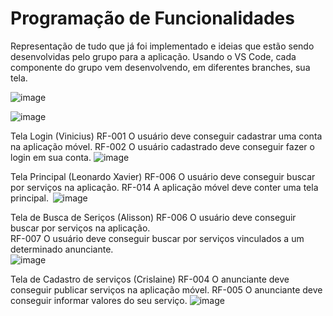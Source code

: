 # Programação de Funcionalidades
Representação de tudo que já foi implementado e ideias que estão sendo desenvolvidas pelo grupo para a aplicação. Usando o VS Code, cada componente do grupo vem desenvolvendo, em diferentes branches, sua tela.


![image](https://user-images.githubusercontent.com/103579574/229379920-02c21e38-9c00-49bd-872d-702549640b73.png)

![image](https://user-images.githubusercontent.com/103579574/229380130-56c1e7f2-b802-4bf7-bb63-3ac57f29df1d.png)


Tela Login (Vinicius)
RF-001	O usuário deve conseguir cadastrar uma conta na aplicação móvel.
RF-002	O usuário cadastrado deve conseguir fazer o login em sua conta.
![image](https://user-images.githubusercontent.com/103579574/229380020-92f64ccb-96a9-4862-b30c-c43bdcd194cf.png)

Tela Principal (Leonardo Xavier)
RF-006	O usuário deve conseguir buscar por serviços na aplicação.
RF-014	A aplicação móvel deve conter uma tela principal. 
![image](https://user-images.githubusercontent.com/103579574/229380050-a205b994-b1a6-4dfe-a32c-0e60261dcfb3.png)

Tela de Busca de Seriços (Alisson)
RF-006	O usuário deve conseguir buscar por serviços na aplicação.	
RF-007	O usuário deve conseguir buscar por serviços vinculados a um determinado anunciante.	
![image](https://user-images.githubusercontent.com/103579574/229380089-681feb36-e95e-470a-86c4-4262acfe3924.png)

Tela de Cadastro de serviços (Crislaine)
RF-004	O anunciante deve conseguir publicar serviços na aplicação móvel.
RF-005	O anunciante deve conseguir informar valores do seu serviço.
![image](https://user-images.githubusercontent.com/103579574/229380276-5c70b4d9-c501-4285-9d56-90bf1c592618.png)


